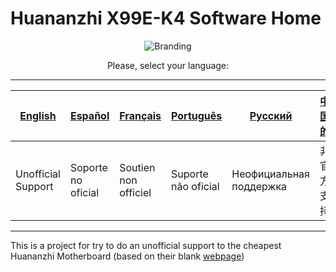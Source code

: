 [English]: https://github.com/sebasrock156/Huananzhi-X99E-K4-Home/blob/main/README_ENG.md

[Español]: https://github.com/sebasrock156/Huananzhi-X99E-K4-Home/blob/main/Leéme.md

[Français]: https://github.com/sebasrock156/Huananzhi-X99E-K4-Home/blob/main/README_FRA.md

[Русский]: https://github.com/sebasrock156/Huananzhi-X99E-K4-Home/blob/main/README_RUS.md

[Português]: https://github.com/sebasrock156/Huananzhi-X99E-K4-Home/blob/main/LEIA-ME.md

[中国的]: https://github.com/sebasrock156/Huananzhi-X99E-K4-Home/blob/main/README_CH.md

[webpage]: http://www.huananzhi.com/en/more.php?lm=10&id=746

# Huananzhi X99E-K4 Software Home


<center>

![Branding](https://i.imgur.com/Zw3JDuH.png)
  
Please, select your language:


---
[English] | [Español] | [Français] | [Português] | [Русский] | [中国的]
---|---|---|---|---|:--:
Unofficial Support | Soporte no oficial | Soutien non officiel | Suporte não oficial | Неофициальная поддержка |非官方支持
---

</center>

This is a project for try to do an unofficial support to the cheapest Huananzhi Motherboard (based on their blank [webpage])





